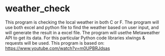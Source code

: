 # weather_check
This program is checking the local weather in both C or F. The program will use both excel and python file to find the weather based on user input, and will generate the result in a excel file. The program will usethe Metaweather API to get its data. For this particular Python code libraries xlwings & requests will be used. This program is based on: https://www.youtube.com/watch?v=m0UPBRJdsas

